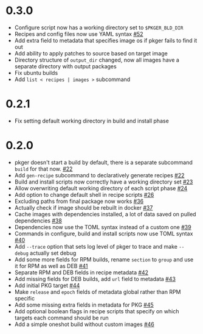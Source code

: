 # 0.3.0
- Configure script now has a working directory set to `$PKGER_BLD_DIR`
- Recipes and config files now use YAML syntax [#52](https://github.com/wojciechkepka/pkger/pull/52)
- Add extra field to metadata that specifies image os if pkger fails to find it out
- Add ability to apply patches to source based on target image
- Directory structure of `output_dir` changed, now all images have a separate directory with output packages
- Fix ubuntu builds
- Add `list < recipes | images >` subcommand

# 0.2.1
- Fix setting default working directory in build and install phase

# 0.2.0

- pkger doesn't start a build by default, there is a separate subcommand `build` for that now. [#22](https://github.com/wojciechkepka/pkger/pull/22)
- Add `gen-recipe` subcommand to declaratively generate recipes [#22](https://github.com/wojciechkepka/pkger/pull/22)
- Build and install scripts now correctly have a working directory set [#23](https://github.com/wojciechkepka/pkger/pull/23)
- Allow overwriting default working directory of each script phase [#24](https://github.com/wojciechkepka/pkger/pull/24)
- Add option to change default shell in recipe scripts [#26](https://github.com/wojciechkepka/pkger/pull/26)
- Excluding paths from final package now works [#36](https://github.com/wojciechkepka/pkger/pull/36)
- Actually check if image should be rebuilt in docker [#37](https://github.com/wojciechkepka/pkger/pull/37)
- Cache images with dependencies installed, a lot of data saved on pulled dependencies [#38](https://github.com/wojciechkepka/pkger/pull/38)
- Dependencies now use the TOML syntax instead of a custom one [#39](https://github.com/wojciechkepka/pkger/pull/39)
- Commands in configure, build and install scripts now use TOML syntax [#40](https://github.com/wojciechkepka/pkger/pull/40)
- Add `--trace` option that sets log level of pkger to trace and make `--debug` actually set debug
- Add some more fields for RPM builds, rename `section` to `group` and use it for RPM as well as DEB [#41](https://github.com/wojciechkepka/pkger/pull/41)
- Separate RPM and DEB fields in recipe metadata [#42](https://github.com/wojciechkepka/pkger/pull/42)
- Add missing fields for DEB builds, add `url` field to metadata [#43](https://github.com/wojciechkepka/pkger/pull/43)
- Add initial PKG target [#44](https://github.com/wojciechkepka/pkger/pull/44)
- Make `release` and `epoch` fields of metadata global rather than RPM specific
- Add some missing extra fields in metadata for PKG [#45](https://github.com/wojciechkepka/pkger/pull/45)
- Add optional boolean flags in recipe scripts that specify on which targets each command should be run
- Add a simple oneshot build without custom images [#46](https://github.com/wojciechkepka/pkger/pull/46)
